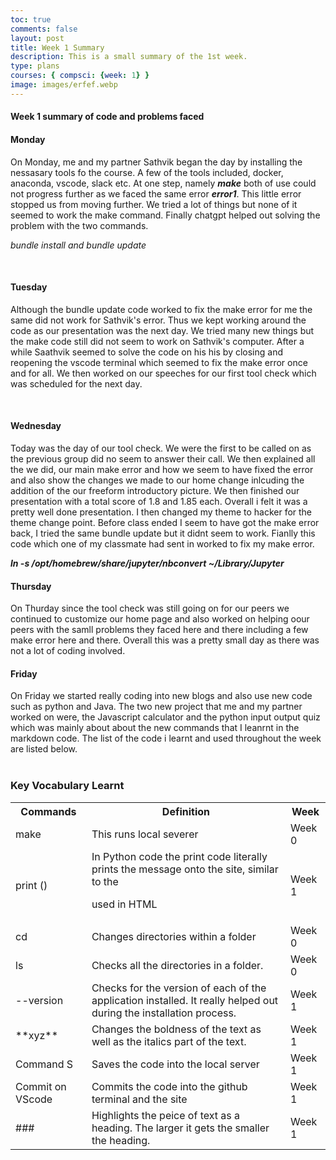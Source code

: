 ```yaml
---
toc: true
comments: false
layout: post
title: Week 1 Summary
description: This is a small summary of the 1st week.
type: plans
courses: { compsci: {week: 1} }
image: images/erfef.webp
---
```



#### Week 1 summary of code and problems faced


#### Monday
On Monday, me and my partner Sathvik began the day by installing the nessasary tools fo the course. A few of the tools included, docker, anaconda, vscode, slack etc. At one step, namely ***make*** both of use could not progress further as we faced the same error ***error1***. This little error stopped us from moving further. We tried a lot of things but none of it seemed to work the make command. Finally chatgpt helped out solving the problem with the two commands.

*bundle install and bundle update*

<br>

#### Tuesday
Although the bundle update code worked to fix the make error for me the same did not work for Sathvik's error. Thus we kept working around the code as our presentation was the next day. We tried many new things but the make code still did not seem to work on Sathvik's computer. After a while Saathvik seemed to solve the code on his his by closing and reopening the vscode terminal which seemed to fix the make error once and for all. We then worked on our speeches for our first tool check which was scheduled for the next day.

<br>

#### Wednesday
Today was the day of our tool check. We were the first to be called on as the previous group did no seem to answer their call. We then explained all the we did, our main make error and how we seem to have fixed the error and also show the changes we made to our home change inlcuding the addition of the our freeform introductory picture. We then finished our presentation with a total score of 1.8 and 1.85 each. Overall i felt it was a pretty well done presentation. I then changed my theme to hacker for the theme change point. Before class ended I seem to have got the make error back, I tried the same bundle update but it didnt seem to work. Fianlly this code which one of my classmate had sent in worked to fix my make error.

***ln -s /opt/homebrew/share/jupyter/nbconvert ~/Library/Jupyter***

#### Thursday
On Thurday since the tool check was still going on for our peers we continued to customize our home page and also worked on helping oour peers with the samll problems they faced here and there including a few make error here and there. Overall this was a pretty small day as there was not a lot of coding involved.

#### Friday
On Friday we started really coding into new blogs and also use new code such as python and Java. The two new project that me and my partner worked on were, the Javascript calculator and the python input output quiz which was mainly about about the new commands that I leanrnt in the markdown code. The list of the code i learnt and used throughout the week are listed below.
<br><br>

### Key Vocabulary Learnt

<table>
  <tr>
    <th>Commands</th>
    <th>Definition</th>
    <th>Week </th>
  </tr>
<tr>
    <td>make</td>
    <td>This runs local severer</td>
    <td> Week 0</td>
  </tr>
<tr>
    <td>print ()</td>
    <td>In Python code the print code literally prints the message onto the site, similar to the <p> used in HTML</td>
    <td> Week 1</td>
  </tr>
<tr>
    <td>cd</td>
    <td>Changes directories within a folder</td>
    <td> Week 0</td>
  </tr>
<tr>
    <td>ls</td>
    <td>Checks all the directories in a folder.</td>
    <td> Week 0</td>
  </tr>
<tr>
    <td>--version</td>
    <td>Checks for the version of each of the application installed. It really helped out during the installation process.</td>
    <td> Week 1</td>
  </tr>
<tr>
    <td>**xyz** <link></td>
    <td>Changes the boldness of the text as well as the italics part of the text.</td>
    <td>Week 1</td>
  </tr>
<tr>
    <td>Command S </td>
    <td>Saves the code into the local server</td>
    <td> Week 1</td>
  </tr>
<tr>
    <td>Commit on VScode</td>
    <td>Commits the code into the github terminal and the site</td>
    <td>Week 1</td>
  </tr>
<tr>
    <td>###</td>
    <td>Highlights the peice of text as a heading. The larger it gets the smaller the heading.</td>
    <td>Week 1</td>
 
